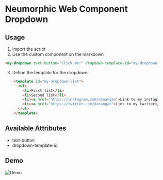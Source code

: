 # Neumorphic Web Component Dropdown 

## Usage

1. Import the script
2. Use the custom component on the markdown
```html
<my-dropdown text-button="Click me!" dropdown-template-id="my-dropdown-list"></my-dropdown>
```
3. Define the template for the dropdown
```html
    <template id="my-dropdown-list">
      <ul>
        <li>First list</li>
        <li>Second list</li>
        <li><a href="https://instagram.com/danangan">Link to my instagram</a></li>
        <li><a href="https://twitter.com/danangan">Link to my twitter</a></li>
      </ul>
    </template>
```

## Available Attributes
* text-button
* dropdown-template-id


## Demo
![Demo](https://danangan.github.io/web-component-dropdown/demo.gif)

